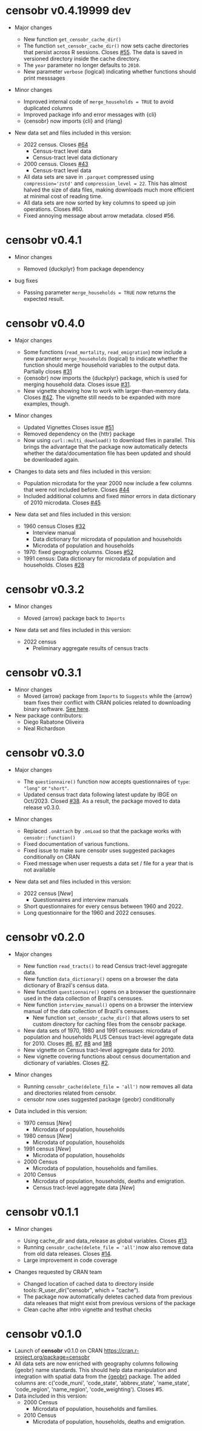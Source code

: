 # censobr v0.4.19999 dev

* Major changes
  * New function `get_censobr_cache_dir()`
  * The function `set_censobr_cache_dir()` now sets cache directories that persist across R sessions. Closes [#55](https://github.com/ipeaGIT/censobr/issues/55). The data is saved in versioned directory inside the cache directory.
  * The `year` parameter no longer defaults to `2010`.
  * New parameter `verbose` (logical) indicating whether functions should print messsages

* Minor changes
  * Improved internal code of `merge_households = TRUE` to avoid duplicated columns 
  * Improved package info and error messages with {cli}
  * {censobr} now imports {cli} and {rlang}

* New data set and files included in this version:
  * 2022 census. Closes [#64](https://github.com/ipeaGIT/censobr/issues/64)
    * Census-tract level data
    * Census-tract level data dictionary
  * 2000 census. Closes [#43](https://github.com/ipeaGIT/censobr/issues/43)
    * Census-tract level data
  * All data sets are save in `.parquet` compressed using `compression='zstd'` and `compression_level = 22`. This has almost halved the size of data files, making downloads much more efficient at minimal cost of reading time.
  * All data sets are now sorted by key columns to speed up join operations. Closes #60.
  * Fixed annoying message about arrow metadata. closed #56.


# censobr v0.4.1

* Minor changes
  * Removed {duckplyr} from package dependency

* bug fixes
  * Passing parameter `merge_households = TRUE` now returns the expected result.


# censobr v0.4.0

* Major changes
  * Some functions (`read_mortality`, `read_emigration`) now include a new parameter `merge_households` (logical) to indicate whether the function should merge household variables to the output data. Partially closes [#31](https://github.com/ipeaGIT/censobr/issues/31)
  * {censobr} now imports the {duckplyr} package, which is used for merging household data. Closes issue [#31](https://github.com/ipeaGIT/censobr/issues/31).
  * New vignette showing how to work with larger-than-memory data. Closes [#42](https://github.com/ipeaGIT/censobr/issues/42). The vignette still needs to be expanded with more examples, though.

* Minor changes
  * Updated Vignettes Closes issue [#51](https://github.com/ipeaGIT/censobr/issues/51)
  * Removed dependency on the {httr} package
  * Now using `curl::multi_download()` to download files in parallel. This brings the advantage that the package now automatically detects whether the data/documentation file has been updated and should be downloaded again.

* Changes to data sets and files included in this version:
  * Population microdata for the year 2000 now include a few columns that were not included before. Closes [#44](https://github.com/ipeaGIT/censobr/issues/44)
  * Included additional columns and fixed minor errors in data dictionary of 2010 microdata. Closes [#45](https://github.com/ipeaGIT/censobr/issues/45) 

* New data set and files included in this version:
  * 1960 census Closes [#32](https://github.com/ipeaGIT/censobr/issues/32)
    * Interview manual 
    * Data dictionary for microdata of population and households
    * Microdata of population and households
  * 1970: fixed geography columns. Closes [#52](https://github.com/ipeaGIT/censobr/issues/52)
  * 1991 census: Data dictionary for microdata of population and households. Closes [#28](https://github.com/ipeaGIT/censobr/issues/28)




# censobr v0.3.2

* Minor changes
  * Moved {arrow} package back to `Imports`

* New data set and files included in this version:
  * 2022 census
    * Preliminary aggregate results of census tracts


# censobr v0.3.1

* Minor changes
  * Moved {arrow} package from `Imports` to `Suggests` while the {arrow} team fixes their conflict with CRAN policies related to downloading binary software. [See here](https://github.com/apache/arrow/issues/39806).
* New package contributors:
  * Diego Rabatone Oliveira
  * Neal Richardson


# censobr v0.3.0

* Major changes
  * The `questionnaire()` function now accepts questionnaires of `type`: `"long"` or `"short"`.
  * Updated census tract data following latest update by IBGE on Oct/2023. Closed [#38](https://github.com/ipeaGIT/censobr/issues/38). As a result, the package moved to data release v0.3.0.

* Minor changes
  * Replaced `.onAttach` by `.onLoad` so that the package works with `censobr::function()`
  * Fixed documentation of various functions.
  * Fixed issue to make sure censobr uses suggested packages conditionally on CRAN
  * Fixed message when user requests a data set / file for a year that is not available

* New data set and files included in this version:
  * 2022 census [*New*]
    * Questionnaires and interview manuals 
  * Short questionnaires for every census between 1960 and 2022.
  * Long questionnaire for the 1960 and 2022 censuses.


# censobr v0.2.0

* Major changes
  * New function `read_tracts()` to read  Census tract-level aggregate data.
  * New function `data_dictionary()` opens on a browser the data dictionary of Brazil's census data.
  * New function `questionnaire()` opens on a browser the questionnaire used in the data collection of Brazil's censuses.
  * New function `interview_manual()` opens on a browser the interview manual of the data collection of Brazil's censuses.
    * New function `set_censobr_cache_dir()` that allows users to set custom directory for caching files from the censobr package.
  * New data sets of 1970, 1980 and 1991 censuses: microdata of population and households PLUS Census tract-level aggregate data for 2010. Closes [#6](https://github.com/ipeaGIT/censobr/issues/6), [#7](https://github.com/ipeaGIT/censobr/issues/7), [#8](https://github.com/ipeaGIT/censobr/issues/8) and [1#8](https://github.com/ipeaGIT/censobr/issues/18) 
  * New vignette on Census tract-level aggregate data for 2010.
  * New vignette covering functions about census documentation and dictionary of variables. Closes [#2](https://github.com/ipeaGIT/censobr/issues/2).

* Minor changes
  * Running `censobr_cache(delete_file = 'all')` now removes all data and directories related from censobr.
  * censobr now uses suggested package {geobr} conditionally

* Data included in this version:
  * 1970 census [*New*]
    * Microdata of population, households 
  * 1980 census [*New*]
    * Microdata of population, households 
  * 1991 census [*New*]
    * Microdata of population, households 
  * 2000 Census
    * Microdata of population, households and families.
  * 2010 Census
    * Microdata of population, households, deaths and emigration.
    * Census tract-level aggregate data  [*New*]



# censobr v0.1.1

* Minor changes
  * Using cache_dir and data_release as global variables. Closes [#13](https://github.com/ipeaGIT/censobr/issues/13)
  * Running `censobr_cache(delete_file = 'all')`now also remove data from old data releases. Closes [#14](https://github.com/ipeaGIT/censobr/issues/14).
  * Large improvement in code coverage 

* Changes requested by CRAN team
  * Changed location of cached data to directory inside tools::R_user_dir("censobr", which = "cache"). 
  * The package now automatically deletes cached data from previous data releases that might exist from previous versions of the package
  * Clean cache after intro vignette and testhat checks

# censobr v0.1.0

* Launch of **censobr** v0.1.0 on CRAN https://cran.r-project.org/package=censobr
* All data sets are now enriched with geography columns following {geobr} name standards. This should help data manipulation and integration with spatial data from the [{geobr}](https://github.com/ipeaGIT/geobr) package. The added columns are: c('code_muni', 'code_state', 'abbrev_state', 'name_state', 'code_region', 'name_region', 'code_weighting'). Closes #5.
* Data included in this version:
  * 2000 Census
    * Microdata of population, households and families.
  * 2010 Census
    * Microdata of population, households, deaths and emigration.
